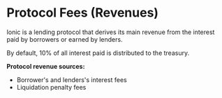 # Protocol Fees (Revenues)

Ionic is a lending protocol that derives its main revenue from the interest paid by  borrowers or earned by lenders.

By default, 10% of all interest paid is distributed to the treasury.

**Protocol revenue sources:**

* Borrower's and lenders's interest fees
* Liquidation penalty fees
